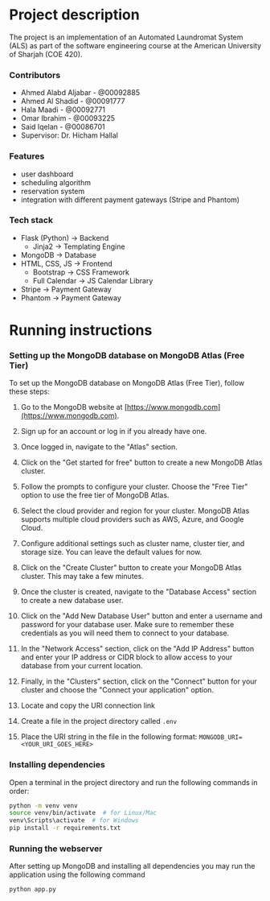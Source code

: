 # Project description
The project is an implementation of an Automated Laundromat System (ALS) as part of the software engineering course at the American University of Sharjah (COE 420).

### Contributors
- Ahmed Alabd Aljabar - @00092885
- Ahmed Al Shadid - @00091777
- Hala Maadi - @00092771
- Omar Ibrahim - @00093225
- Said Iqelan - @00086701
- Supervisor: Dr. Hicham Hallal

### Features
- user dashboard
- scheduling algorithm
- reservation system
- integration with different payment gateways (Stripe and Phantom)

### Tech stack
- Flask (Python) -> Backend
    - Jinja2 -> Templating Engine
- MongoDB -> Database
- HTML, CSS, JS -> Frontend
    - Bootstrap -> CSS Framework
    - Full Calendar -> JS Calendar Library
- Stripe -> Payment Gateway
- Phantom -> Payment Gateway

# Running instructions

### Setting up the MongoDB database on MongoDB Atlas (Free Tier)

To set up the MongoDB database on MongoDB Atlas (Free Tier), follow these steps:

1. Go to the MongoDB website at [https://www.mongodb.com](https://www.mongodb.com).

2. Sign up for an account or log in if you already have one.

3. Once logged in, navigate to the "Atlas" section.

4. Click on the "Get started for free" button to create a new MongoDB Atlas cluster.

5. Follow the prompts to configure your cluster. Choose the "Free Tier" option to use the free tier of MongoDB Atlas.

6. Select the cloud provider and region for your cluster. MongoDB Atlas supports multiple cloud providers such as AWS, Azure, and Google Cloud.

7. Configure additional settings such as cluster name, cluster tier, and storage size. You can leave the default values for now.

8. Click on the "Create Cluster" button to create your MongoDB Atlas cluster. This may take a few minutes.

9. Once the cluster is created, navigate to the "Database Access" section to create a new database user.

10. Click on the "Add New Database User" button and enter a username and password for your database user. Make sure to remember these credentials as you will need them to connect to your database.

11. In the "Network Access" section, click on the "Add IP Address" button and enter your IP address or CIDR block to allow access to your database from your current location.

12. Finally, in the "Clusters" section, click on the "Connect" button for your cluster and choose the "Connect your application" option.

13. Locate and copy the URI connection link

14. Create a file in the project directory called `.env`

15. Place the URI string in the file in the following format: `MONGODB_URI=<YOUR_URI_GOES_HERE>`

### Installing dependencies

Open a terminal in the project directory and run the following commands in order:
```bash
python -m venv venv
source venv/bin/activate  # for Linux/Mac
venv\Scripts\activate  # for Windows
pip install -r requirements.txt
```

### Running the webserver

After setting up MongoDB and installing all dependencies you may run the application using the following command

```bash
python app.py
```